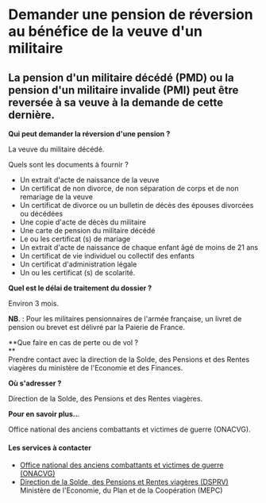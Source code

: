 # Demander une pension de réversion au bénéfice de la veuve d'un militaire

La pension d'un militaire décédé (PMD) ou la pension d'un militaire invalide (PMI) peut être reversée à sa veuve à la demande de cette dernière.
------------------------------------------------------------------------------------------------------------------------------------------------

**Qui peut demander la réversion d'une pension ?**

La veuve du militaire décédé.  

Quels sont les documents à fournir ?  

*   Un extrait d'acte de naissance de la veuve
*   Un certificat de non divorce, de non séparation de corps et de non remariage de la veuve
*   Un certificat de divorce ou un bulletin de décès des épouses divorcées ou décédées
*   Une copie d'acte de décès du militaire
*   Une carte de pension du militaire décédé
*   Le ou les certificat (s) de mariage
*   Un extrait d'acte de naissance de chaque enfant âgé de moins de 21 ans
*   Un certificat de vie individuel ou collectif des enfants
*   Un certificat d'administration légale
*   Un ou les certificat (s) de scolarité.  
    

**Quel est le délai de traitement du dossier ?**

Environ 3 mois.  

**NB**. : Pour les militaires pensionnaires de l'armée française, un livret de pension ou brevet est délivré par la Paierie de France.

**Que faire en cas de perte ou de vol ?  
**  
Prendre contact avec la direction de la Solde, des Pensions et des Rentes viagères du ministère de l'Economie et des Finances.

**Où s'adresser ?**  
  
Direction de la Solde, des Pensions et des Rentes viagères.  
  
**Pour en savoir plus..**.  
  
Office national des anciens combattants et victimes de guerre (ONACVG).

#### Les services à contacter

*   [Office national des anciens combattants et victimes de guerre (ONACVG)](../../../services/office-national-des-anciens-combattants-et-victimes-de-guerre-onacvg.md)
*   [Direction de la Solde, des Pensions et Rentes viagères (DSPRV)](../../../services/direction-de-la-solde-des-pensions-et-rentes-viageres-dsprv.md) Ministère de l'Economie, du Plan et de la Coopération (MEPC)